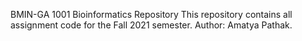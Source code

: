 BMIN-GA 1001 Bioinformatics Repository
This repository contains all assignment code for the Fall 2021 semester. 
Author: Amatya Pathak.